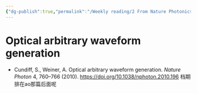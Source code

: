 ```yaml
---
{"dg-publish":true,"permalink":"/Weekly reading/2 From Nature Photonics/","dgPassFrontmatter":true,"created":"2025-06-22T21:50:01.000+08:00","updated":"2025-04-24T09:27:41.000+08:00"}
---
```


# Optical arbitrary waveform generation
- Cundiff, S., Weiner, A. Optical arbitrary waveform generation. _Nature Photon_ 4, 760–766 (2010). https://doi.org/10.1038/nphoton.2010.196
档期排在ao那篇后面呢
